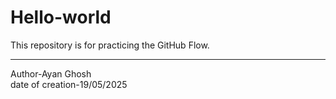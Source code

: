 # Hello-world
This  repository is for practicing the GitHub Flow.
<hr>
Author-Ayan Ghosh
<br>
date of creation-19/05/2025
